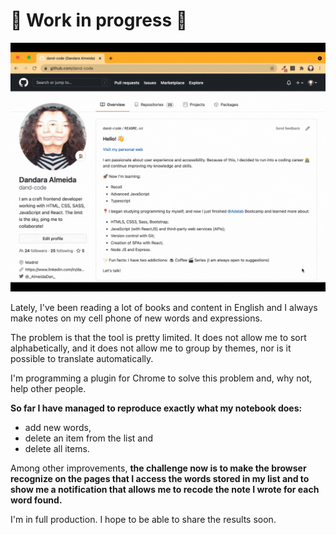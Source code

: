 # 🚧 Work in progress 🚧

<img src="./pop-up_words.gif" width='600px' />


Lately, I've been reading a lot of books and content in English and I always make notes on my cell phone of new words and expressions.

The problem is that the tool is pretty limited. It does not allow me to sort alphabetically, and it does not allow me to group by themes, nor is it possible to translate automatically.

I'm programming a plugin for Chrome to solve this problem and, why not, help other people.

__So far I have managed to reproduce exactly what my notebook does:__
- add new words, 
- delete an item from the list and 
- delete all items.

Among other improvements, __the challenge now is to make the browser recognize on the pages that I access the words stored in my list and to show me a notification that allows me to recode the note I wrote for each word found.__

I'm in full production. I hope to be able to share the results soon.